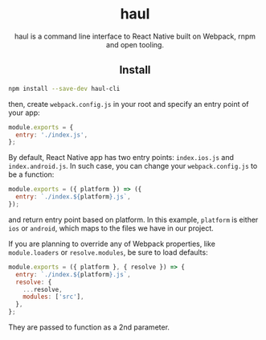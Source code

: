 <div align="center">
 <h1>haul</h1>
  <p>
    haul is a command line interface to React Native built on Webpack, rnpm and open tooling.
  </p>
</div>

<h2 align="center">Install</h2>

```bash
npm install --save-dev haul-cli
```

then, create `webpack.config.js` in your root and specify an entry point of your app:

```js
module.exports = {
  entry: './index.js',
};
```
By default, React Native app has two entry points: `index.ios.js` and `index.android.js`. In such case, you can change your `webpack.config.js` to be a function:

```js
module.exports = ({ platform }) => ({
  entry: `./index.${platform}.js`,
});
```
and return entry point based on platform. In this example, `platform` is either `ios` or `android`, which maps to the files we have in our project.

If you are planning to override any of Webpack properties, like `module.loaders` or `resolve.modules`, be sure to load defaults:
```js
module.exports = ({ platform }, { resolve }) => {
  entry: `./index.${platform}.js`,
  resolve: {
    ...resolve,
    modules: ['src'],
  },
};
```
They are passed to function as a 2nd parameter.
